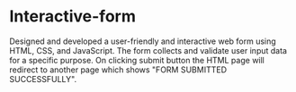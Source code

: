# Interactive-form
Designed and developed a user-friendly and interactive web form using HTML, CSS, and JavaScript. 
The form collects and validate user input data for a specific purpose. On clicking submit button the HTML page will redirect to another page which shows "FORM SUBMITTED SUCCESSFULLY".
